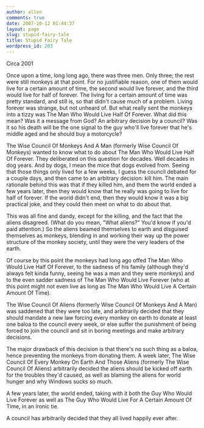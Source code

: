 ```yaml
---
author: allen
comments: true
date: 2007-10-12 01:44:37
layout: page
slug: stupid-fairy-tale
title: Stupid Fairy Tale
wordpress_id: 203
---
```


Circa 2001

Once upon a time, long long ago, there was three men. Only three; the rest were still monkeys at that point. For no justifiable reason, one of them would live for a certain amount of time, the second would live forever, and the third would live for half of forever. The living for a certain amount of time was pretty standard, and still is, so that didn't cause much of a problem. Living forever was strange, but not unheard of. But what really sent the monkeys into a tizzy was The Man Who Would Live Half Of Forever. What did this mean? Was it a message from God? An arbitrary decision by a council? Was it so his death will be the one signal to the guy who'll live forever that he's middle aged and he should buy a motorcycle?

The Wise Council Of Monkeys And A Man (formerly Wise Council Of Monkeys) wanted to know what to do about The Man Who Would Live Half Of Forever. They deliberated on this question for decades. Well decades in dog years. And by dogs, I mean the mice that dogs evolved from. Seeing that those things only lived for a few weeks, I guess the council debated for a couple days, and then came to an arbitrary decision: kill him. The main rationale behind this was that if they killed him, and them the world ended a few years later, then they would know that he really was going to live for half of forever. If the world didn't end, then they would know it was a big practical joke, and they could then meet on what to do about that.

This was all fine and dandy, except for the killing, and the fact that the aliens disagreed. (What do you mean, "What aliens?" You'd know if you'd paid attention.) So the aliens beamed themselves to earth and disguised themselves as monkeys, blending in and working their way up the power structure of the monkey society, until they were the very leaders of the earth.

Of course by this point the monkeys had long ago offed The Man Who Would Live Half Of Forever, to the sadness of his family (although they'd always felt kinda funny, seeing he was a man and they were monkeys) and to the even sadder sadness of The Man Who Would Live Forever (who at this point might not even live as long as The Man Who Would Live A Certain Amount Of Time).

The Wise Council Of Aliens (formerly Wise Council Of Monkeys And A Man) was saddened that they were too late, and arbitrarily decided that they should mandate a new law forcing every monkey on earth to donate at least one baloa to the council every week, or else suffer the punishment of being forced to join the council and sit in boring meetings and make arbitrary decisions.

The major drawback of this decision is that there's no such thing as a baloa, hence preventing the monkeys from donating them. A week later, The Wise Council Of Every Monkey On Earth And Those Aliens (formerly The Wise Council Of Aliens) arbitrarily decided the aliens should be kicked off earth for the troubles they'd caused, as well as blaming the aliens for world hunger and why Windows sucks so much.

A few years later, the world ended, taking with it both the Guy Who Would Live Forever as well as The Guy Who Would Live For A Certain Amount Of Time, in an ironic tie.

A council has arbitrarily decided that they all lived happily ever after.
